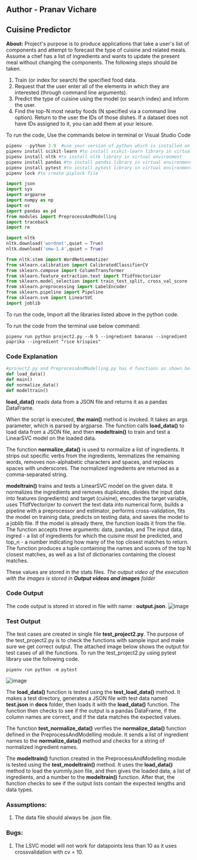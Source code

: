 ## Author - Pranav Vichare
## Cuisine Predictor
**About:**  Project's purpose is to produce applications that take a user's list of components and attempt to forecast the type of cuisine and related meals. Assume a chef has a list of ingredients and wants to update the present meal without changing the components. The following steps should be taken.
1. Train (or index for search) the specified food data.
2. Request that the user enter all of the elements in which they are interested (through command line arguments).
3. Predict the type of cuisine using the model (or search index) and inform the user.
4. Find the top-N most nearby foods (N specified via a command line option). Return to the user the IDs of those dishes. If a dataset does not have IDs assigned to it, you can add them at your leisure.

To run the code, Use the commands below in terminal or Visual Studio Code
```python
pipenv --python 3.9  #use your version of python which is installed on your system. This code is also used to create a virtual environment
pipenv install scikit-learn #to install scikit-learn library in virtual environment
pipenv install nltk #to install nltk library in virtual environment
pipenv install pandas #to install pandas library in virtual environment
pipenv install pytest #to install pytest library in virtual environment
pipenv lock #to create piplock file
```

```python
import json
import sys
import argparse
import numpy as np
import os
import pandas as pd
from modules import PreprocessAndModelling
import traceback
import re

import nltk
nltk.download('wordnet',quiet = True)
nltk.download('omw-1.4',quiet = True)

from nltk.stem import WordNetLemmatizer
from sklearn.calibration import CalibratedClassifierCV
from sklearn.compose import ColumnTransformer
from sklearn.feature_extraction.text import TfidfVectorizer
from sklearn.model_selection import train_test_split, cross_val_score
from sklearn.preprocessing import LabelEncoder
from sklearn.pipeline import Pipeline
from sklearn.svm import LinearSVC
import joblib
```
To run the code, Import all the libraries listed above in the python code.

To run the code from the terminal use below command:
```
pipenv run python project2.py --N 5 --ingredient bananas --ingredient paprika --ingredient "rice krispies"
```

### Code Explanation  
```python
#project2.py and PreprocessAndModelling.py has 4 functions as shown below.
def load_data()
def main()
def normalize_data()
def modeltrain()
```
**load_data()** reads data from a JSON file and returns it as a pandas DataFrame.

When the script is executed, **the main()** method is invoked. It takes an args parameter, which is parsed by argparse. The function calls **load_data()** to load data from a JSON file, and then **modeltrain()** to train and test a LinearSVC model on the loaded data.

The function **normalize_data()** is used to normalize a list of ingredients. It strips out specific verbs from the ingredients, lemmatizes the remaining words, removes non-alphabetic characters and spaces, and replaces spaces with underscores. The normalized ingredients are returned as a comma-separated string.

**modeltrain()** trains and tests a LinearSVC model on the given data. It normalizes the ingredients and removes duplicates, divides the input data into features (ingredients) and target (cuisine), encodes the target variable, uses TfidfVectorizer to convert the text data into numerical form, builds a pipeline with a preprocessor and estimator, performs cross-validation, fits the model on training data, predicts on testing data, and saves the model to a joblib file. If the model is already there, the function loads it from the file. The function accepts three arguments: data, pandas, and The input data, ingred - a list of ingredients for which the cuisine must be predicted, and top_n - a number indicating how many of the top closest matches to return. The function produces a tuple containing the names and scores of the top N closest matches, as well as a list of dictionaries containing the closest matches.

These values are stored in the stats files.
*The output video of the execution with the images is stored in **Output videos and images** folder*

### Code Output
The code output is stored in stored in file with name : **output.json**.
![image](https://github.com/Pranavv361/cs5293sp23-project2/blob/main/Output%20videos%20and%20images/project2.py%20Execution.png)

### Test Output
The test cases are created in single file **test_project2.py**. The purpose of the test_project2.py is to check the functions with sample input and make sure we get correct output. The attached image below shows the output for test cases of all the functions.
To run the test_project2.py using pytest library use the following code.
```
pipenv run python -m pytest
```
![image](https://github.com/Pranavv361/cs5293sp23-project2/blob/main/Output%20videos%20and%20images/test_project2.py%20Execution.png)

The **load_data()** function is tested using the **test_load_data()** method. It makes a test directory, generates a JSON file with test data named **test.json** in **docs** folder, then loads it with the **load_data()** function. The function then checks to see if the output is a pandas DataFrame, if the column names are correct, and if the data matches the expected values.

The function **test_normalize_data()** verifies the **normalize_data()** function defined in the PreprocessAndModelling module. It sends a list of ingredient names to the **normalize_data()** method and checks for a string of normalized ingredient names.

The **modeltrain()** function created in the PreprocessAndModelling module is tested using the **test_modeltrain()** method. It uses the **load_data()** method to load the yummly.json file, and then gives the loaded data, a list of ingredients, and a number to the **modeltrain()** function. After that, the function checks to see if the output lists contain the expected lengths and data types.

### Assumptions:
1. The data file should always be .json file.

### Bugs:   
1. The LSVC model will not work for datapoints less than 10 as it uses crossvalidation with cv = 10.
